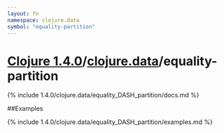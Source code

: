 ```yaml
---
layout: fn
namespace: clojure.data
symbol: "equality-partition"
---
```


# [Clojure 1.4.0](../../)/[clojure.data](../)/equality-partition

{% include 1.4.0/clojure.data/equality_DASH_partition/docs.md %}

##Examples

{% include 1.4.0/clojure.data/equality_DASH_partition/examples.md %}


